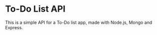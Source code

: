# To-Do List API

This is a simple API for a To-Do list app, made with Node.js, Mongo and Express. 
